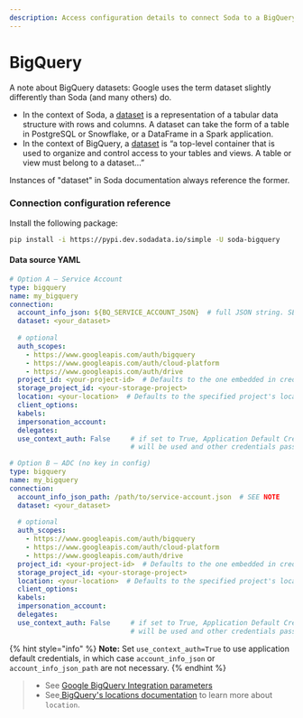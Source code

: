 ```yaml
---
description: Access configuration details to connect Soda to a BigQuery data source.
---
```


# BigQuery

A note about BigQuery datasets: Google uses the term dataset slightly differently than Soda (and many others) do.

* In the context of Soda, a [dataset](https://app.gitbook.com/s/oV0A6Eua8LUIyWgHxsjf/learning-resources/glossary#dataset) is a representation of a tabular data structure with rows and columns. A dataset can take the form of a table in PostgreSQL or Snowflake, or a DataFrame in a Spark application.
* In the context of BigQuery, a [dataset](https://cloud.google.com/bigquery/docs/datasets-intro) is “a top-level container that is used to organize and control access to your tables and views. A table or view must belong to a dataset…”

Instances of "dataset" in Soda documentation always reference the former.

### Connection configuration reference

Install the following package:

```bash
pip install -i https://pypi.dev.sodadata.io/simple -U soda-bigquery
```

#### Data source YAML

```yaml
# Option A — Service Account
type: bigquery
name: my_bigquery
connection:
  account_info_json: ${BQ_SERVICE_ACCOUNT_JSON}  # full JSON string. SEE NOTE
  dataset: <your_dataset>
  
  # optional
  auth_scopes:
    - https://www.googleapis.com/auth/bigquery
    - https://www.googleapis.com/auth/cloud-platform
    - https://www.googleapis.com/auth/drive
  project_id: <your-project-id>  # Defaults to the one embedded in credentials
  storage_project_id: <your-storage-project>
  location: <your-location>  # Defaults to the specified project's location
  client_options: 
  kabels: 
  impersonation_account:
  delegates:
  use_context_auth: False     # if set to True, Application Default Credentials
                              # will be used and other credentials passed in will be ignored
```

```yaml
# Option B — ADC (no key in config)
type: bigquery
name: my_bigquery
connection:
  account_info_json_path: /path/to/service-account.json  # SEE NOTE
  dataset: <your_dataset>
  
  # optional
  auth_scopes:
    - https://www.googleapis.com/auth/bigquery
    - https://www.googleapis.com/auth/cloud-platform
    - https://www.googleapis.com/auth/drive
  project_id: <your-project-id>  # Defaults to the one embedded in credentials
  storage_project_id: <your-storage-project>
  location: <your-location>  # Defaults to the specified project's location
  client_options: 
  kabels: 
  impersonation_account:
  delegates:
  use_context_auth: False     # if set to True, Application Default Credentials
                              # will be used and other credentials passed in will be ignored
```

{% hint style="info" %}
**Note:** Set `use_context_auth=True` to use application default credentials, in which case `account_info_json` or `account_info_json_path` are not necessary.
{% endhint %}

> * See [Google BigQuery Integration parameters](https://cloud.google.com/chronicle/docs/soar/marketplace-integrations/google-big-query#integration_parameters)
> * See[ BigQuery's locations documentation](https://cloud.google.com/bigquery/docs/locations) to learn more about `location`.
